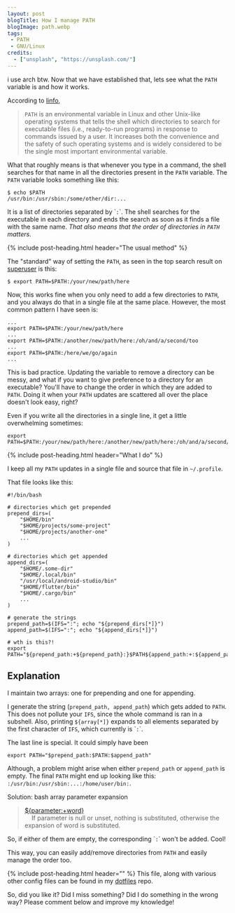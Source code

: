 ```yaml
---
layout: post
blogTitle: How I manage PATH
blogImage: path.webp
tags:
 - PATH
 - GNU/Linux
credits:
  - ["unsplash", "https://unsplash.com/"]
---
```


i use arch btw. Now that we have established that, lets see what the `PATH` variable is and how it works.

According to <a href="http://www.linfo.org/path_env_var.html" target="_blank">linfo</a>,
<blockquote class="blockquote"><code>PATH</code> is an environmental variable in Linux and other Unix-like operating systems that tells the shell which directories to search for executable files (i.e., ready-to-run programs) in response to commands issued by a user. It increases both the convenience and the safety of such operating systems and is widely considered to be the single most important environmental variable.</blockquote>

<div class="py-4"></div>

What that roughly means is that whenever you type in a command, the shell searches for that name in all the directories present in the <code>PATH</code> variable. The <code>PATH</code> variable looks something like this:

```shell
$ echo $PATH
/usr/bin:/usr/sbin:/some/other/dir:...
```

It is a list of directories separated by \``:`\`. The shell searches for the executable in each directory and ends the search as soon as it finds a file with the same name. *That also means that the order of directories in `PATH` matters.*

{% include post-heading.html header="The usual method" %}

The "standard" way of setting the `PATH`, as seen in the top search result on <a href="https://superuser.com/a/488175" target="_blank">superuser</a> is this:
```shell
$ export PATH=$PATH:/your/new/path/here
```

Now, this works fine when you only need to add a few directories to `PATH`, and you always do that in a single file at the same place. However, the most common pattern I have seen is:
```shell
...
export PATH=$PATH:/your/new/path/here
...
export PATH=$PATH:/another/new/path/here:/oh/and/a/second/too
...
export PATH=$PATH:/here/we/go/again
...
```

This is bad practice. Updating the variable to remove a directory can be messy, and what if you want to give preference to a directory for an executable? You'll have to change the order in which they are added to `PATH`. Doing it when your `PATH` updates are scattered all over the place doesn't look easy, right?

Even if you write all the directories in a single line, it get a little overwhelming sometimes:
```shell
export PATH=$PATH:/your/new/path/here:/another/new/path/here:/oh/and/a/second/too:/here/we/go/again:...
```

{% include post-heading.html header="What I do" %}

I keep all my `PATH` updates in a single file and source that file in `~/.profile`.

That file looks like this:
```shell
#!/bin/bash

# directories which get prepended
prepend_dirs=(
    "$HOME/bin"
    "$HOME/projects/some-project"
    "$HOME/projects/another-one"
    ...
)

# directories which get appended
append_dirs=(
    "$HOME/.some-dir"
    "$HOME/.local/bin"
    "/usr/local/android-studio/bin"
    "$HOME/flutter/bin"
    "$HOME/.cargo/bin"
    ...
)

# generate the strings
prepend_path=$(IFS=":"; echo "${prepend_dirs[*]}")
append_path=$(IFS=":"; echo "${append_dirs[*]}")

# wth is this?!
export PATH="${prepend_path:+${prepend_path}:}$PATH${append_path:+:${append_path}}"
```

<h2 class="section-header pt-4">Explanation</h2>
I maintain two arrays: one for prepending and one for appending.

I generate the string (`prepend_path, append_path`) which gets added to `PATH`. This does not pollute your `IFS`, since the whole command is ran in a subshell. Also, printing `${array[*]}` expands to all elements separated by the first character of `IFS`, which currently is \``:`\`.

The last line is special. It could simply have been

```shell
export PATH="$prepend_path:$PATH:$append_path"
```

Although, a problem might arise when either `prepend_path` or `append_path` is empty. The final `PATH` might end up looking like this: `:/usr/bin:/usr/sbin:...:/home/user/bin:`.

Solution: bash array parameter expansion
<blockquote class="blockquote">
<a href="https://www.gnu.org/software/bash/manual/html_node/Shell-Parameter-Expansion.html" target="_blank">${parameter:+word}</a>
<br>
&nbsp;&nbsp;&nbsp;&nbsp;If parameter is null or unset, nothing is substituted, otherwise the expansion of word is substituted.
</blockquote>

So, if either of them are empty, the corresponding \``:`\` won't be added. Cool!

This way, you can easily add/remove directories from `PATH` and easily manage the order too.

{% include post-heading.html header="" %}
This file, along with various other config files can be found in my <a href="https://github.com/yoogottamk/dotfiles" target="_blank">dotfiles</a> repo.

So, did you like it? Did I miss something? Did I do something in the wrong way? Please comment below and improve my knowledge!
